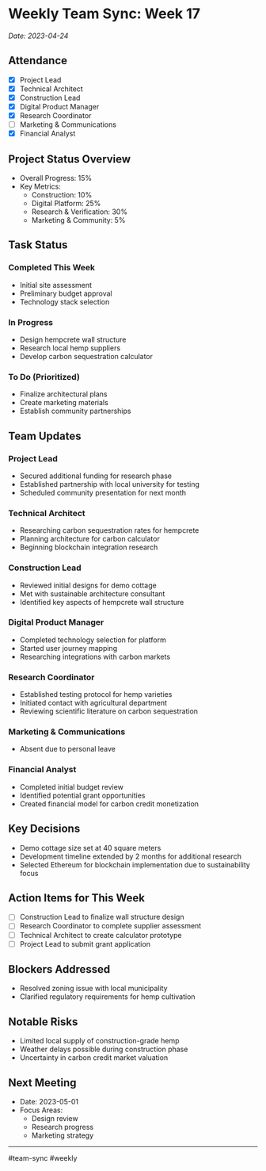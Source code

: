 # Weekly Team Sync: Week 17
*Date: 2023-04-24*

## Attendance
- [x] Project Lead
- [x] Technical Architect
- [x] Construction Lead
- [x] Digital Product Manager
- [x] Research Coordinator
- [ ] Marketing & Communications
- [x] Financial Analyst

## Project Status Overview
- Overall Progress: 15%
- Key Metrics:
  - Construction: 10%
  - Digital Platform: 25%
  - Research & Verification: 30%
  - Marketing & Community: 5%

## Task Status

### Completed This Week
- Initial site assessment
- Preliminary budget approval
- Technology stack selection

### In Progress
- Design hempcrete wall structure
- Research local hemp suppliers
- Develop carbon sequestration calculator

### To Do (Prioritized)
- Finalize architectural plans
- Create marketing materials
- Establish community partnerships

## Team Updates

### Project Lead
- Secured additional funding for research phase
- Established partnership with local university for testing
- Scheduled community presentation for next month

### Technical Architect
- Researching carbon sequestration rates for hempcrete
- Planning architecture for carbon calculator
- Beginning blockchain integration research

### Construction Lead
- Reviewed initial designs for demo cottage
- Met with sustainable architecture consultant
- Identified key aspects of hempcrete wall structure

### Digital Product Manager
- Completed technology selection for platform
- Started user journey mapping
- Researching integrations with carbon markets

### Research Coordinator
- Established testing protocol for hemp varieties
- Initiated contact with agricultural department
- Reviewing scientific literature on carbon sequestration

### Marketing & Communications
- Absent due to personal leave

### Financial Analyst
- Completed initial budget review
- Identified potential grant opportunities
- Created financial model for carbon credit monetization

## Key Decisions
- Demo cottage size set at 40 square meters
- Development timeline extended by 2 months for additional research
- Selected Ethereum for blockchain implementation due to sustainability focus

## Action Items for This Week
- [ ] Construction Lead to finalize wall structure design
- [ ] Research Coordinator to complete supplier assessment
- [ ] Technical Architect to create calculator prototype
- [ ] Project Lead to submit grant application

## Blockers Addressed
- Resolved zoning issue with local municipality
- Clarified regulatory requirements for hemp cultivation

## Notable Risks
- Limited local supply of construction-grade hemp
- Weather delays possible during construction phase
- Uncertainty in carbon credit market valuation

## Next Meeting
- Date: 2023-05-01
- Focus Areas:
  - Design review
  - Research progress
  - Marketing strategy

---
#team-sync #weekly 